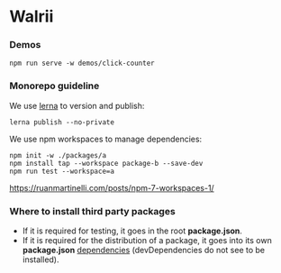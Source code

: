 # Walrii

### Demos

```
npm run serve -w demos/click-counter
```

### Monorepo guideline

We use [lerna](https://lerna.js.org/) to version and publish:

```
lerna publish --no-private
```

We use npm workspaces to manage dependencies:

```
npm init -w ./packages/a
npm install tap --workspace package-b --save-dev
npm run test --workspace=a
```

https://ruanmartinelli.com/posts/npm-7-workspaces-1/

### Where to install third party packages

* If it is required for testing, it goes in the root **package.json**.
* If it is required for the distribution of a package, it goes into its own **package.json** <u>dependencies</u> (devDependencies do not see to be installed).